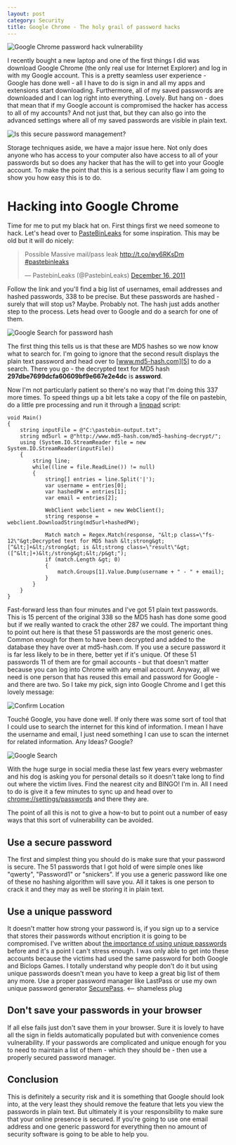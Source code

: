 ```yaml
---
layout: post
category: Security
title: Google Chrome - The holy grail of password hacks
---
```


![Google Chrome password hack vulnerability][1]

I recently bought a new laptop and one of the first things I did was download Google Chrome (the only real use for Internet Explorer) and log in with my Google account. This is a pretty seamless user experience - Google has done well - all I have to do is sign in and all my apps and extensions start downloading. Furthermore, all of my saved passwords are downloaded and I can log right into everything. Lovely. But hang on - does that mean that if my Google account is compromised the hacker has access to all of my accounts? And not just that, but they can also go into the advanced settings where all of my saved passwords are visible in plain text.

![Is this secure password management?][2]

Storage techniques aside, we have a major issue here. Not only does anyone who has access to your computer also have access to all of your passwords but so does any hacker that has the will to get into your Google account. To make the point that this is a serious security flaw I am going to show you how easy this is to do.

<!--excerpt-->

# Hacking into Google Chrome

Time for me to put my black hat on. First things first we need someone to hack. Let's head over to [PasteBinLeaks][3] for some inspiration. This may be old but it will do nicely:

<blockquote class="twitter-tweet"><p>Possible Massive mail/pass leak <a href="http://t.co/wy6RKsDm">http://t.co/wy6RKsDm</a> <a href="https://twitter.com/search?q=%23pastebinleaks&amp;src=hash">#pastebinleaks</a></p>&mdash; PastebinLeaks (@PastebinLeaks) <a href="https://twitter.com/PastebinLeaks/statuses/147576605844307968">December 16, 2011</a></blockquote>
<script async src="//platform.twitter.com/widgets.js" charset="utf-8"></script>

Follow the link and you'll find a big list of usernames, email addresses and hashed passwords, 338 to be precise. But these passwords are hashed - surely that will stop us? Maybe. Probably not. The hash just adds another step to the process. Lets head over to Google and do a search for one of them.

![Google Search for password hash][4]

The first thing this tells us is that these are MD5 hashes so we now know what to search for. I'm going to ignore that the second result displays the plain text password and head over to [www.md5-hash.com][5] to do a search. There you go - the decrypted text for MD5 hash **297dbe7699dcfa60609bf9e667e2e4dc** is **assword**.

Now I'm not particularly patient so there's no way that I'm doing this 337 more times. To speed things up a bit lets take a copy of the file on pastebin, do a little pre processing and run it through a [linqpad][6] script:

	void Main()
	{
		string inputFile = @"C:\pastebin-output.txt";
		string md5url = @"http://www.md5-hash.com/md5-hashing-decrypt/";
		using (System.IO.StreamReader file = new System.IO.StreamReader(inputFile))
		{
			string line;
			while((line = file.ReadLine()) != null)
			{
				string[] entries = line.Split('|');
				var username = entries[0];
				var hashedPW = entries[1];
				var email = entries[2];

				WebClient webclient = new WebClient();
				string response = webclient.DownloadString(md5url+hashedPW);

				Match match = Regex.Match(response, "&lt;p class=\"fs-12\"&gt;Decrypted text for MD5 hash &lt;strong&gt;[^&lt;]+&lt;/strong&gt; is &lt;strong class=\"result\"&gt;([^&lt;]+)&lt;/strong&gt;&lt;/p&gt;");
				if (match.Length &gt; 0)
				{
					match.Groups[1].Value.Dump(username + " - " + email);
				}
			}
		}
	}

Fast-forward less than four minutes and I've got 51 plain text passwords. This is 15 percent of the original 338 so the MD5 hash has done some good but if we really wanted to crack the other 287 we could. The important thing to point out here is that these 51 passwords are the most generic ones. Common enough for them to have been decrypted and added to the database they have over at md5-hash.com. If you use a secure password it is far less likely to be in there, better yet if it's unique. Of these 51 passwords 11 of them are for gmail accounts - but that doesn't matter because you can log into Chrome with any email account. Anyway, all we need is one person that has reused this email and password for Google - and there are two. So I take my pick, sign into Google Chrome and I get this lovely message:

![Confirm Location][7]

Touché Google, you have done well. If only there was some sort of tool that I could use to search the internet for this kind of information. I mean I have the username and email, I just need something I can use to scan the internet for related information. Any Ideas? Google?

![Google Search][8]

With the huge surge in social media these last few years every webmaster and his dog is asking you for personal details so it doesn't take long to find out where the victim lives. Find the nearest city and BINGO! I'm in. All I need to do is give it a few minutes to sync up and head over to [chrome://settings/passwords][9] and there they are.

The point of all this is not to give a how-to but to point out a number of easy ways that this sort of vulnerability can be avoided.

## Use a secure password

The first and simplest thing you should do is make sure that your password is secure. The 51 passwords that I got hold of were simple ones like "qwerty", "Password1" or "snickers". If you use a generic password like one of these no hashing algorithm will save you. All it takes is one person to crack it and they may as well be storing it in plain text.

## Use a unique password

It doesn't matter how strong your password is, if you sign up to a service that stores their passwords without encription it is going to be compromised. I've written about [the importance of using unique passwords][10] before and it's a point I can't stress enough. I was only able to get into these accounts because the victims had used the same password for both Google and Biclops Games. I totally understand why people don't do it but using unique passwords doesn't mean you have to keep a great big list of them any more. Use a proper password manager like LastPass or use my own unique password generator [SecurePass][11]. &lt;-- shameless plug

## Don't save your passwords in your browser

If all else fails just don't save them in your browser. Sure it is lovely to have all the sign in fields automatically populated but with convenience comes vulnerability. If your passwords are complicated and unique enough for you to need to maintain a list of them - which they should be - then use a properly secured password manager.

## **Conclusion**

This is definitely a security risk and it is something that Google should look into, at the very least they should remove the feature that lets you view the passwords in plain text. But ultimately it is your responsibility to make sure that your online presence is secured. If you're going to use one email address and one generic password for everything then no amount of security software is going to be able to help you.

   [1]: /../images/aw-snap.png (Aww Snap)
   [2]: /../images/2013-08-08-10_43_19-Settings-Passwords.png
   [3]: https://twitter.com/PastebinLeaks (Pastebin Leaks)
   [4]: /../images/2013-08-08-23_05_17-297dbe7699dcfa60609bf9e667e2e4dc-Google-Search.png
   [5]: http://www.md5-hash.com/md5-hashing-decrypt/297dbe7699dcfa60609bf9e667e2e4dc (MD5 Hash)
   [6]: http://www.linqpad.net/ (Linqpad)
   [7]: /../images/2013-08-08-11_55_26-Confirm-Location.png
   [8]: /../images/2013-08-08-22_27_53-Google-Search.png
   [9]: chrome://settings/passwords
   [10]: http://www.macsentom.co.uk/2013/05/unique-password-generator-securepass/ (Unique Passwords – Why you need them and why SecurePass)
   [11]: http://www.macsentom.co.uk/securepass (SecurePass)